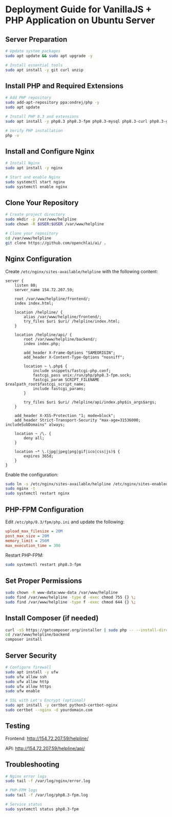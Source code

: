 # Deployment Guide for VanillaJS + PHP Application on Ubuntu Server

## Server Preparation

```bash
# Update system packages
sudo apt update && sudo apt upgrade -y

# Install essential tools
sudo apt install -y git curl unzip
```

## Install PHP and Required Extensions

```bash
# Add PHP repository
sudo add-apt-repository ppa:ondrej/php -y
sudo apt update

# Install PHP 8.3 and extensions
sudo apt install -y php8.3 php8.3-fpm php8.3-mysql php8.3-curl php8.3-gd php8.3-mbstring php8.3-xml php8.3-zip

# Verify PHP installation
php -v
```

## Install and Configure Nginx

```bash
# Install Nginx
sudo apt install -y nginx

# Start and enable Nginx
sudo systemctl start nginx
sudo systemctl enable nginx
```

## Clone Your Repository

```bash
# Create project directory
sudo mkdir -p /var/www/helpline
sudo chown -R $USER:$USER /var/www/helpline

# Clone your repository
cd /var/www/helpline
git clone https://github.com/openchlai/ai/ .
```

## Nginx Configuration

Create `/etc/nginx/sites-available/helpline` with the following content:

```nginx
server {
    listen 80;
    server_name 154.72.207.59;

    root /var/www/helpline/frontend/;
    index index.html;

    location /helpline/ {
        alias /var/www/helpline/frontend/;
        try_files $uri $uri/ /helpline/index.html;
    }

    location /helpline/api/ {
        root /var/www/helpline/backend/;
        index index.php;

        add_header X-Frame-Options "SAMEORIGIN";
        add_header X-Content-Type-Options "nosniff";

        location ~ \.php$ {
            include snippets/fastcgi-php.conf;
            fastcgi_pass unix:/run/php/php8.3-fpm.sock;
            fastcgi_param SCRIPT_FILENAME $realpath_root$fastcgi_script_name;
            include fastcgi_params;
        }

        try_files $uri $uri/ /helpline/api/index.php$is_args$args;
    }

    add_header X-XSS-Protection "1; mode=block";
    add_header Strict-Transport-Security "max-age=31536000; includeSubDomains" always;

    location ~ /\. {
        deny all;
    }

    location ~* \.(jpg|jpeg|png|gif|ico|css|js)$ {
        expires 365d;
    }
}
```

Enable the configuration:

```bash
sudo ln -s /etc/nginx/sites-available/helpline /etc/nginx/sites-enabled/
sudo nginx -t
sudo systemctl restart nginx
```

## PHP-FPM Configuration

Edit `/etc/php/8.3/fpm/php.ini` and update the following:

```ini
upload_max_filesize = 20M  
post_max_size = 20M  
memory_limit = 256M  
max_execution_time = 300  
```

Restart PHP-FPM:

```bash
sudo systemctl restart php8.3-fpm
```

## Set Proper Permissions

```bash
sudo chown -R www-data:www-data /var/www/helpline
sudo find /var/www/helpline -type d -exec chmod 755 {} \;
sudo find /var/www/helpline -type f -exec chmod 644 {} \;
```

## Install Composer (if needed)

```bash
curl -sS https://getcomposer.org/installer | sudo php -- --install-dir=/usr/local/bin --filename=composer
cd /var/www/helpline/backend
composer install
```

## Server Security

```bash
# Configure firewall
sudo apt install -y ufw
sudo ufw allow ssh
sudo ufw allow http
sudo ufw allow https
sudo ufw enable

# SSL with Let's Encrypt (optional)
sudo apt install -y certbot python3-certbot-nginx
sudo certbot --nginx -d yourdomain.com
```

## Testing

Frontend: http://154.72.207.59/helpline/

API: http://154.72.207.59/helpline/api/

## Troubleshooting

```bash
# Nginx error logs
sudo tail -f /var/log/nginx/error.log

# PHP-FPM logs
sudo tail -f /var/log/php8.3-fpm.log

# Service status
sudo systemctl status php8.3-fpm
```
